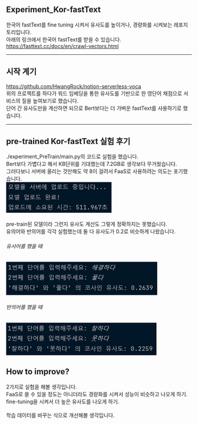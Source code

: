 ## Experiment_Kor-fastText  

한국어 fastText를 fine tuning 시켜서 유사도를 높이거나, 경량화를 시켜보는 레포지토리입니다.  
아래의 링크에서 한국어 fastText를 받을 수 있습니다.  
https://fasttext.cc/docs/en/crawl-vectors.html

---

## 시작 계기
https://github.com/HwangRock/notion-serverless-voca  
위의 프로젝트를 하다가 워드 임베딩을 통한 유사도를 기반으로 한 영단어 채점으로 서비스의 질을 높여보기로 했습니다.  
단어 간 유사도만을 계산하면 되므로 Bert보다는 더 가벼운 fastText를 사용하기로 했습니다.  

---

## pre-trained Kor-fastText 실험 후기
./experiment_PreTrain/main.py의 코드로 실험을 했습니다.  
Bert보다 가볍다고 해서 KB단위를 기대했는데 7.2GB로 생각보다 무거웠습니다.  
그러다보니 서버에 올리는 것만해도 약 8이 걸려서 FaaS로 사용하려는 의도는 포기했습니다.  
![](presentation/uploaded.png)  
</br>
pre-train된 모델이라 그런지 유사도 계산도 그렇게 정확하지는 못했습니다.  
유의어와 반의어를 각각 실험했는데 둘 다 유사도가 0.2로 비슷하게 나왔습니다.  
###### 유사어를 했을 때  
![](presentation/ex1.png)  
###### 반의어를 했을 때  
![](presentation/ex2.png)  

## How to improve?
2가지로 실험을 해볼 생각입니다.  
FaaS로 쓸 수 있을 정도는 아니더라도 경량화를 시켜서 성능이 비슷하고 나오게 하기.  
fine-tuning을 시켜서 더 높은 유사도를 나오게 하기.  
</br>
학습 데이터를 바꾸는 식으로 개선해볼 생각입니다.